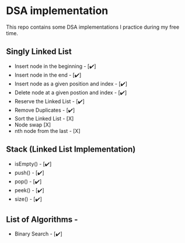 # DSA implementation

This repo contains some DSA implementations I practice during my free time.


## Singly Linked List

- Insert node in the beginning - [:heavy_check_mark:]
- Insert node in the end - [:heavy_check_mark:]
- Insert node as a given position and index - [:heavy_check_mark:]
- Delete node at a given postion and index - [:heavy_check_mark:]
- Reserve the Linked List - [:heavy_check_mark:]
- Remove Duplicates - [:heavy_check_mark:]
- Sort the Linked List - [X]
- Node swap [X]
- nth node from the last - [X]

## Stack (Linked List Implementation)

- isEmpty() - [:heavy_check_mark:]
- push() - [:heavy_check_mark:]
- pop() - [:heavy_check_mark:]
- peek() - [:heavy_check_mark:]
- size() - [:heavy_check_mark:]

## List of Algorithms - 

- Binary Search - [:heavy_check_mark:]